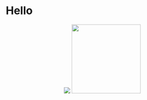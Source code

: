 # Hello
<div align="center">
  <img src="https://github-readme-stats.vercel.app/api?username=1813967922&show_icons=true&theme=transparent" /> 
  <img height="180em" src="https://github-readme-stats.vercel.app/api/top-langs/?username=Jomorx&layout=compact" />
</div>
